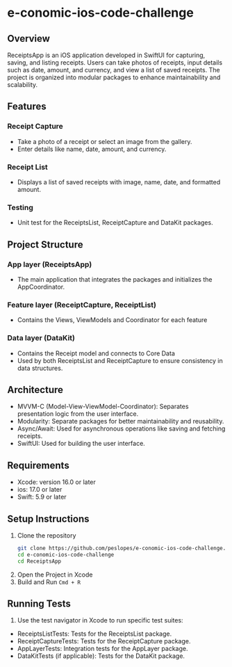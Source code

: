 # e-conomic-ios-code-challenge

## Overview

ReceiptsApp is an iOS application developed in SwiftUI for capturing, saving, and listing receipts. Users can take photos of receipts, input details such as date, amount, and currency, and view a list of saved receipts. The project is organized into modular packages to enhance maintainability and scalability.

## Features
### Receipt Capture

- Take a photo of a receipt or select an image from the gallery.
- Enter details like name, date, amount, and currency.

### Receipt List
- Displays a list of saved receipts with image, name, date, and formatted amount.

### Testing
- Unit test for the ReceiptsList, ReceiptCapture and DataKit packages.

## Project Structure
### App layer (ReceiptsApp)
- The main application that integrates the packages and initializes the AppCoordinator.

### Feature layer (ReceiptCapture, ReceiptList)
- Contains the Views, ViewModels and Coordinator for each feature

### Data layer (DataKit)
- Contains the Receipt model and connects to Core Data
- Used by both ReceiptsList and ReceiptCapture to ensure consistency in data structures.

## Architecture
- MVVM-C (Model-View-ViewModel-Coordinator): Separates presentation logic from the user interface.
- Modularity: Separate packages for better maintainability and reusability.
- Async/Await: Used for asynchronous operations like saving and fetching receipts.
- SwiftUI: Used for building the user interface.

## Requirements
- Xcode: version 16.0 or later
- ios: 17.0 or later
- Swift: 5.9 or later

## Setup Instructions
1. Clone the repository
   ```bash
   git clone https://github.com/peslopes/e-conomic-ios-code-challenge.git
   cd e-conomic-ios-code-challenge
   cd ReceiptsApp
    ```
2. Open the Project in Xcode
3. Build and Run `Cmd + R`

## Running Tests
1. Use the test navigator in Xcode to run specific test suites:
  - ReceiptsListTests: Tests for the ReceiptsList package.
  - ReceiptCaptureTests: Tests for the ReceiptCapture package.
  - AppLayerTests: Integration tests for the AppLayer package.
  - DataKitTests (if applicable): Tests for the DataKit package.
